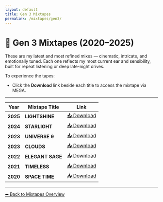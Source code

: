 ```yaml
---
layout: default
title: Gen 3 Mixtapes
permalink: /mixtapes/gen3/
---
```


# 🌌 Gen 3 Mixtapes (2020–2025)

These are my latest and most refined mixes — cinematic, intricate, and emotionally tuned. Each one reflects my most current ear and sensibility, built for repeat listening or deep late-night drives.

To experience the tapes:

- Click the **Download** link beside each title to access the mixtape via MEGA.
  
---

| Year | Mixtape Title | Link |
|------|----------------|------|
| **2025** | **LIGHTSHINE** | <a href="https://mega.nz/folder/e1hnyLxI#7Z_wneoul_DS1cuB6eKkOw/folder/XpohVIaC" target="_blank">📥 Download</a> |
| **2024** | **STARLIGHT** | <a href="https://mega.nz/folder/e1hnyLxI#7Z_wneoul_DS1cuB6eKkOw/folder/Kg4zmArT" target="_blank">📥 Download</a> |
| **2023** | **UNIVERSE 9** | <a href="https://mega.nz/folder/e1hnyLxI#7Z_wneoul_DS1cuB6eKkOw/folder/O4xx2QqS" target="_blank">📥 Download</a> |
| **2023** | **CLOUDS** | <a href="https://mega.nz/folder/e1hnyLxI#7Z_wneoul_DS1cuB6eKkOw/folder/PhhRnYxY" target="_blank">📥 Download</a> |
| **2022** | **ELEGANT SAGE** | <a href="https://mega.nz/folder/e1hnyLxI#7Z_wneoul_DS1cuB6eKkOw/folder/z4pXQaBB" target="_blank">📥 Download</a> |
| **2021** | **TIMELESS** | <a href="https://mega.nz/folder/e1hnyLxI#7Z_wneoul_DS1cuB6eKkOw/folder/XwgzCQ4a" target="_blank">📥 Download</a> |
| **2020** | **SPACE TIME** | <a href="https://mega.nz/folder/e1hnyLxI#7Z_wneoul_DS1cuB6eKkOw/folder/epolVIKA" target="_blank">📥 Download</a> |

---

[⬅ Back to Mixtapes Overview](/mixtapes/)
